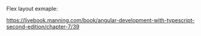 Flex layout exmaple: 

https://livebook.manning.com/book/angular-development-with-typescript-second-edition/chapter-7/39



